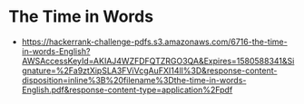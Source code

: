 # The Time in Words
- https://hackerrank-challenge-pdfs.s3.amazonaws.com/6716-the-time-in-words-English?AWSAccessKeyId=AKIAJ4WZFDFQTZRGO3QA&Expires=1580588341&Signature=%2Fa9ztXipSLA3FViVcgAuFXI14lI%3D&response-content-disposition=inline%3B%20filename%3Dthe-time-in-words-English.pdf&response-content-type=application%2Fpdf
